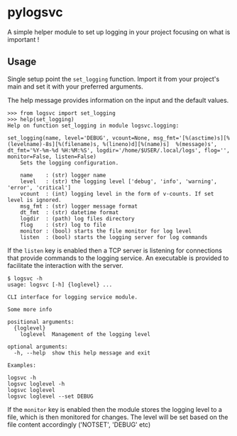 # pylogsvc

A simple helper module to set up logging in your project focusing on what is important !

## Usage

Single setup point the `set_logging` function. Import it from your project's 
main and set it with your preferred arguments.

The help message provides information on the input and the default values.

```
>>> from logsvc import set_logging
>>> help(set_logging)
Help on function set_logging in module logsvc.logging:

set_logging(name, level='DEBUG', vcount=None, msg_fmt='[%(asctime)s][%(levelname)-8s][%(filename)s, %(lineno)d][%(name)s]  %(message)s', dt_fmt='%Y-%m-%d %H:%M:%S', logdir='/home/$USER/.local/logs', flog='', monitor=False, listen=False)
    Sets the logging configuration.
    
    name    : (str) logger name
    level   : (str) the logging level ['debug', 'info', 'warning', 'error', 'critical']
    vcount  : (int) logging level in the form of v-counts. If set level is ignored.
    msg_fmt : (str) logger message format
    dt_fmt  : (str) datetime format
    logdir  : (path) log files directory
    flog    : (str) log to file
    monitor : (bool) starts the file monitor for log level
    listen  : (bool) starts the logging server for log commands
```

If the `listen` key is enabled then a TCP server is listening for connections that provide commands to the logging service.
An executable is provided to facilitate the interaction with the server.

```
$ logsvc -h
usage: logsvc [-h] {loglevel} ...

CLI interface for logging service module.

Some more info

positional arguments:
  {loglevel}
    loglevel  Management of the logging level

optional arguments:
  -h, --help  show this help message and exit

Examples:

logsvc -h
logsvc loglevel -h
logsvc loglevel
logsvc loglevel --set DEBUG
```


If the `monitor` key is enabled then the module stores the logging level to a file, which is then monitored for changes.
The level will be set based on the file content accordingly ('NOTSET', 'DEBUG' etc)
